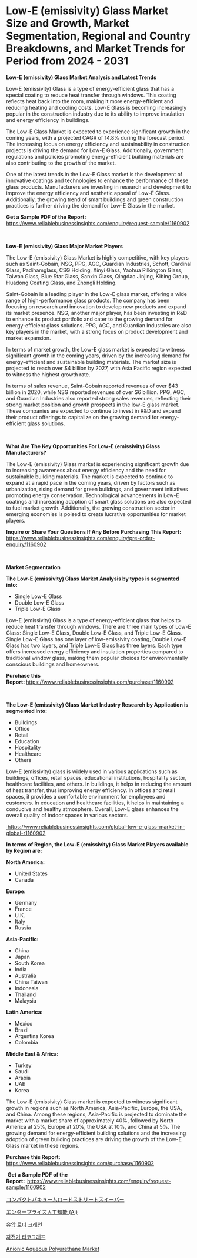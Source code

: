 <p><h1>Low-E (emissivity) Glass Market Size and Growth, Market Segmentation, Regional and Country Breakdowns, and Market Trends for Period from 2024 -  2031</h1></p><p><strong>Low-E (emissivity) Glass Market Analysis and Latest Trends</strong></p>
<p><p>Low-E (emissivity) Glass is a type of energy-efficient glass that has a special coating to reduce heat transfer through windows. This coating reflects heat back into the room, making it more energy-efficient and reducing heating and cooling costs. Low-E Glass is becoming increasingly popular in the construction industry due to its ability to improve insulation and energy efficiency in buildings.</p><p>The Low-E Glass Market is expected to experience significant growth in the coming years, with a projected CAGR of 14.8% during the forecast period. The increasing focus on energy efficiency and sustainability in construction projects is driving the demand for Low-E Glass. Additionally, government regulations and policies promoting energy-efficient building materials are also contributing to the growth of the market.</p><p>One of the latest trends in the Low-E Glass market is the development of innovative coatings and technologies to enhance the performance of these glass products. Manufacturers are investing in research and development to improve the energy efficiency and aesthetic appeal of Low-E Glass. Additionally, the growing trend of smart buildings and green construction practices is further driving the demand for Low-E Glass in the market.</p></p>
<p><strong>Get a Sample PDF of the Report:&nbsp;</strong> <a href="https://www.reliablebusinessinsights.com/enquiry/request-sample/1160902">https://www.reliablebusinessinsights.com/enquiry/request-sample/1160902</a></p>
<p>&nbsp;</p>
<p><strong>Low-E (emissivity) Glass Major Market Players</strong></p>
<p><p>The Low-E (emissivity) Glass Market is highly competitive, with key players such as Saint-Gobain, NSG, PPG, AGC, Guardian Industries, Schott, Cardinal Glass, Padihamglass, CSG Holding, Xinyi Glass, Yaohua Pilkington Glass, Taiwan Glass, Blue Star Glass, Sanxin Glass, Qingdao Jinjing, Kibing Group, Huadong Coating Glass, and Zhongli Holding.</p><p>Saint-Gobain is a leading player in the Low-E glass market, offering a wide range of high-performance glass products. The company has been focusing on research and innovation to develop new products and expand its market presence. NSG, another major player, has been investing in R&D to enhance its product portfolio and cater to the growing demand for energy-efficient glass solutions. PPG, AGC, and Guardian Industries are also key players in the market, with a strong focus on product development and market expansion.</p><p>In terms of market growth, the Low-E glass market is expected to witness significant growth in the coming years, driven by the increasing demand for energy-efficient and sustainable building materials. The market size is projected to reach over $4 billion by 2027, with Asia Pacific region expected to witness the highest growth rate.</p><p>In terms of sales revenue, Saint-Gobain reported revenues of over $43 billion in 2020, while NSG reported revenues of over $6 billion. PPG, AGC, and Guardian Industries also reported strong sales revenues, reflecting their strong market position and growth prospects in the low-E glass market. These companies are expected to continue to invest in R&D and expand their product offerings to capitalize on the growing demand for energy-efficient glass solutions.</p></p>
<p>&nbsp;</p>
<p><strong>What Are The Key Opportunities For Low-E (emissivity) Glass Manufacturers?</strong></p>
<p><p>The Low-E (emissivity) Glass market is experiencing significant growth due to increasing awareness about energy efficiency and the need for sustainable building materials. The market is expected to continue to expand at a rapid pace in the coming years, driven by factors such as urbanization, rising demand for green buildings, and government initiatives promoting energy conservation. Technological advancements in Low-E coatings and increasing adoption of smart glass solutions are also expected to fuel market growth. Additionally, the growing construction sector in emerging economies is poised to create lucrative opportunities for market players.</p></p>
<p><strong>Inquire or Share Your Questions If Any Before Purchasing This Report:</strong> <a href="https://www.reliablebusinessinsights.com/enquiry/pre-order-enquiry/1160902">https://www.reliablebusinessinsights.com/enquiry/pre-order-enquiry/1160902</a></p>
<p>&nbsp;</p>
<p><strong>Market Segmentation</strong></p>
<p><strong>The Low-E (emissivity) Glass Market Analysis by types is segmented into:</strong></p>
<p><ul><li>Single Low-E Glass</li><li>Double Low-E Glass</li><li>Triple Low-E Glass</li></ul></p>
<p><p>Low-E (emissivity) Glass is a type of energy-efficient glass that helps to reduce heat transfer through windows. There are three main types of Low-E Glass: Single Low-E Glass, Double Low-E Glass, and Triple Low-E Glass. Single Low-E Glass has one layer of low-emissivity coating, Double Low-E Glass has two layers, and Triple Low-E Glass has three layers. Each type offers increased energy efficiency and insulation properties compared to traditional window glass, making them popular choices for environmentally conscious buildings and homeowners.</p></p>
<p><strong>Purchase this Report:&nbsp;</strong><a href="https://www.reliablebusinessinsights.com/purchase/1160902">https://www.reliablebusinessinsights.com/purchase/1160902</a></p>
<p>&nbsp;</p>
<p><strong>The Low-E (emissivity) Glass Market Industry Research by Application is segmented into:</strong></p>
<p><ul><li>Buildings</li><li>Office</li><li>Retail</li><li>Education</li><li>Hospitality</li><li>Healthcare</li><li>Others</li></ul></p>
<p><p>Low-E (emissivity) glass is widely used in various applications such as buildings, offices, retail spaces, educational institutions, hospitality sector, healthcare facilities, and others. In buildings, it helps in reducing the amount of heat transfer, thus improving energy efficiency. In offices and retail spaces, it provides a comfortable environment for employees and customers. In education and healthcare facilities, it helps in maintaining a conducive and healthy atmosphere. Overall, Low-E glass enhances the overall quality of indoor spaces in various sectors.</p></p>
<p><a href="https://www.reliablebusinessinsights.com/global-low-e-glass-market-in-global-r1160902">&nbsp;https://www.reliablebusinessinsights.com/global-low-e-glass-market-in-global-r1160902</a></p>
<p><strong>In terms of Region, the Low-E (emissivity) Glass Market Players available by Region are:</strong></p>
<p>
    <p> <strong> North America: </strong>
        <ul>
            <li>United States</li>
            <li>Canada</li>
        </ul>
        </p> 
    <p> <strong> Europe: </strong>
        <ul>
            <li>Germany</li>
            <li>France</li>
            <li>U.K.</li>
            <li>Italy</li>
            <li>Russia</li>
        </ul>
        </p> 
    <p> <strong> Asia-Pacific: </strong>
        <ul>
            <li>China</li>
            <li>Japan</li>
            <li>South Korea</li>
            <li>India</li>
            <li>Australia</li>
            <li>China Taiwan</li>
            <li>Indonesia</li>
            <li>Thailand</li>
            <li>Malaysia</li>
        </ul>
        </p> 
    <p> <strong> Latin America: </strong>
        <ul>
            <li>Mexico</li>
            <li>Brazil</li>
            <li>Argentina Korea</li>
            <li>Colombia</li>
        </ul>
        </p> 
    <p> <strong> Middle East & Africa: </strong>
        <ul>
            <li>Turkey</li>
            <li>Saudi</li>
            <li>Arabia</li>
            <li>UAE</li>
            <li>Korea</li>
        </ul>
    </p>
    </p>
<p><p>The Low-E (emissivity) Glass market is expected to witness significant growth in regions such as North America, Asia-Pacific, Europe, the USA, and China. Among these regions, Asia-Pacific is projected to dominate the market with a market share of approximately 40%, followed by North America at 25%, Europe at 20%, the USA at 10%, and China at 5%. The growing demand for energy-efficient building solutions and the increasing adoption of green building practices are driving the growth of the Low-E Glass market in these regions.</p></p>
<p><strong>Purchase this Report: </strong><a href="https://www.reliablebusinessinsights.com/purchase/1160902">https://www.reliablebusinessinsights.com/purchase/1160902</a></p>
<p>&nbsp;<strong>Get a Sample PDF of the Report:&nbsp;&nbsp;</strong><a href="https://www.reliablebusinessinsights.com/enquiry/request-sample/1160902">https://www.reliablebusinessinsights.com/enquiry/request-sample/1160902</a></p>
<p><strong></strong></p>
<p><p><a href="https://github.com/JerelSchulit20231/Market-Research-Report-List-1/blob/main/358693988833.md">コンパクトバキュームロードストリートスイーパー</a></p><p><a href="https://medium.com/@kelsitorphy644/%E3%82%A8%E3%83%B3%E3%82%BF%E3%83%BC%E3%83%97%E3%83%A9%E3%82%A4%E3%82%BA%E4%BA%BA%E5%B7%A5%E7%9F%A5%E8%83%BD-ai-%E5%B8%82%E5%A0%B4-2031%E5%B9%B4%E3%81%BE%E3%81%A7%E3%81%AE%E3%83%88%E3%83%AC%E3%83%B3%E3%83%89-%E4%BA%88%E6%B8%AC-%E7%AB%B6%E4%BA%89%E5%88%86%E6%9E%90-c68646b664ab">エンタープライズ人工知能 (AI)</a></p><p><a href="https://medium.com/@kellylyncyh543964/%EC%88%98%EC%86%8C-%EB%A6%AC%EB%8D%94-%ED%81%AC%EB%A0%88%EC%9D%B8-%EC%8B%9C%EC%9E%A5-%EA%B2%BD%EC%9F%81-%EB%B6%84%EC%84%9D-%EC%8B%9C%EC%9E%A5-%EB%8F%99%ED%96%A5-%EB%B0%8F-2031%EB%85%84%EA%B9%8C%EC%A7%80%EC%9D%98-%EC%98%88%EC%B8%A1-b7efa6b436ac">유압 로더 크레인</a></p><p><a href="https://medium.com/@aidenreinger/%EC%9E%90%EC%A0%84%EA%B1%B0-%ED%83%80%EC%BD%94%EA%B7%B8%EB%9E%98%ED%94%84-%EC%8B%9C%EC%9E%A5-%EA%B7%9C%EB%AA%A8-cagr-%ED%8A%B8%EB%A0%8C%EB%93%9C-2024-2030-55c255f9bf94">자전거 타코그래프</a></p><p><a href="https://github.com/seekum/Market-Research-Report-List-2/blob/main/anionic-aqueous-polyurethane-market.md">Anionic Aqueous Polyurethane Market</a></p></p>